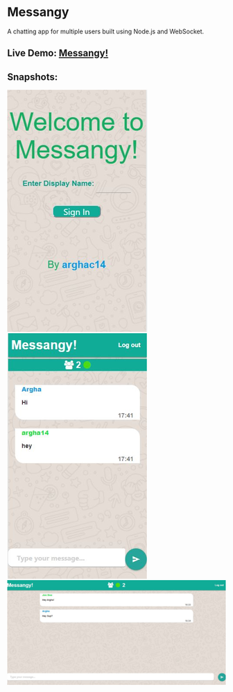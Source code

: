 # Messangy
A chatting app for multiple users built using Node.js and WebSocket.

## Live Demo: [Messangy!](https://messangy.herokuapp.com)

## Snapshots:

![](https://github.com/arghac14/Messangy/blob/master/Snapshots/Capture0.JPG)
![](https://github.com/arghac14/Messangy/blob/master/Snapshots/Capture3.JPG)
![](https://github.com/arghac14/Messangy/blob/master/Snapshots/Capture2.JPG)
